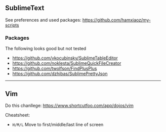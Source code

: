 ## SublimeText
See preferences and used packages: https://github.com/hamxiaoz/my-scripts

### Packages
The following looks good but not tested
- https://github.com/vkocubinsky/SublimeTableEditor
- https://github.com/noklesta/SublimeQuickFileCreator
- https://github.com/twolfson/FindPlusPlus
- https://github.com/dzhibas/SublimePrettyJson

---

## Vim

Do this chanllege: https://www.shortcutfoo.com/app/dojos/vim

Cheatsheet:

- `H/M/L` Move to first/middle/last line of screen
